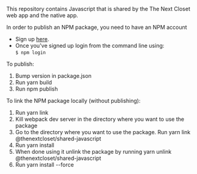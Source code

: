 This repository contains Javascript that is shared by the The Next Closet web app and the native app.

In order to publish an NPM package, you need to have an NPM account
* Sign up [here](https://www.npmjs.com/signup).
* Once you've signed up login from the command line using:  
```$ npm login ```

To publish:

1. Bump version in package.json
2. Run yarn build
3. Run npm publish

To link the NPM package locally (without publishing):

1. Run yarn link
2. Kill webpack dev server in the directory where you want to use the package
3. Go to the directory where you want to use the package. Run yarn link @thenextcloset/shared-javascript
4. Run yarn install
5. When done using it unlink the package by running yarn unlink @thenextcloset/shared-javascript
6. Run yarn install --force
